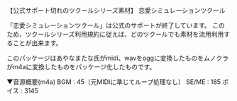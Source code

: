 【公式サポート切れのツクールシリーズ素材】
恋愛シミュレーションツクール

「恋愛シミュレーションツクール」は公式のサポートが終了しています。
このため、ツクールシリーズ利用規約に従えば、どのツクールでも素材を流用利用することが出来ます。

このパッケージはあやなまたな氏がmidi、wavをoggに変換したものをムノクラがm4aに変換したものをパッケージ化したものです。

▼音源概要(m4a)
BGM : 45（元MIDIに準じてループ処理なし）
SE/ME : 185
ボイス : 3145
